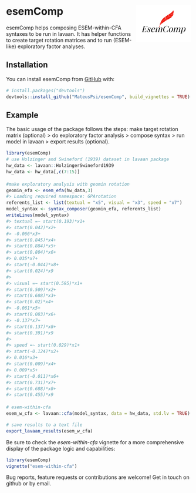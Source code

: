 
# esemComp <img src="man/figures/logo.png" align="right" width=150px/>

<!-- badges: start -->
<!-- badges: end -->

esemComp helps composing ESEM-within-CFA syntaxes to be run in lavaan.
It has helper functions to create target rotation matrices and to run
(ESEM-like) exploratory factor analyses.

## Installation

You can install esemComp from [GitHub](https://github.com/MateusPsi/esemComp)
with:

``` r
# install.packages("devtools")
devtools::install_github("MateusPsi/esemComp", build_vignettes = TRUE)
```

## Example

The basic usage of the package follows the steps: make target rotation
matrix (optional) \> do exploratory factor analysis \> compose syntax \>
run model in lavaan \> export results (optional).

``` r
library(esemComp)
# use Holzinger and Swineford (1939) dataset in lavaan package
hw_data <- lavaan::HolzingerSwineford1939
hw_data <- hw_data[,c(7:15)]

#make exploratory analysis with geomin rotation
geomin_efa <- esem_efa(hw_data,3)
#> Loading required namespace: GPArotation
referents_list <- list(textual = "x5", visual = "x3", speed = "x7")
model_syntax <- syntax_composer(geomin_efa, referents_list)
writeLines(model_syntax)
#> textual =~ start(0.193)*x1+
#> start(0.042)*x2+
#> -0.066*x3+
#> start(0.845)*x4+
#> start(0.884)*x5+
#> start(0.804)*x6+
#> 0.035*x7+
#> start(-0.044)*x8+
#> start(0.024)*x9 
#> 
#> visual =~ start(0.595)*x1+
#> start(0.509)*x2+
#> start(0.688)*x3+
#> start(0.02)*x4+
#> -0.061*x5+
#> start(0.083)*x6+
#> -0.137*x7+
#> start(0.137)*x8+
#> start(0.391)*x9 
#> 
#> speed =~ start(0.029)*x1+
#> start(-0.124)*x2+
#> 0.016*x3+
#> start(0.009)*x4+
#> 0.009*x5+
#> start(-0.011)*x6+
#> start(0.731)*x7+
#> start(0.688)*x8+
#> start(0.455)*x9

# esem-within-cfa
esem_w_cfa <- lavaan::cfa(model_syntax, data = hw_data, std.lv = TRUE)
```

``` r
# save results to a text file
export_lavaan_results(esem_w_cfa)
```

Be sure to check the *esem-within-cfa* vignette for a more comprehensive
display of the package logic and capabilities:

``` r
library(esemComp)
vignette("esem-within-cfa")
```

Bug reports, feature requests or contributions are welcome! Get in touch
on github or by email.
